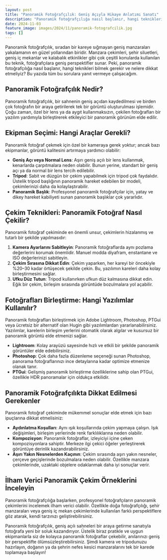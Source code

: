 ```yaml
---
layout: post
title: "Panoramik Fotoğrafçılık: Geniş Açıyla Hikaye Anlatımı Sanatı"
description: "Panoramik fotoğrafçılığa nasıl başlanır, hangi teknikleri bilmek gerekir ve nelere dikkat etmeliyiz?"
date: 2024-11-03
feature_image: images/2024/11/panoramik-fotografcilik.jpg
tags: []
---
```


Panoramik fotoğrafçılık, sıradan bir kareye sığmayan geniş manzaraları yakalamanın en güzel yollarından biridir. Manzara çekimleri, şehir siluetleri, geniş iç mekanlar ve kalabalık etkinlikler gibi çok çeşitli konularda kullanılan bu teknik, fotoğrafçılara geniş perspektifler sunar. Peki, panoramik fotoğrafçılığa nasıl başlanır, hangi teknikleri bilmek gerekir ve nelere dikkat etmeliyiz? Bu yazıda tüm bu sorulara yanıt vermeye çalışacağım.

<!--more-->

## Panoramik Fotoğrafçılık Nedir?

Panoramik fotoğrafçılık, bir sahnenin geniş açıdan kaydedilmesi ve birden çok fotoğrafın bir araya getirilerek tek bir görüntü oluşturulması işlemidir. Çoğu zaman, özel bir lens ya da aygıt kullanmaksızın, çekilen fotoğrafları bir yazılım yardımıyla birleştirerek etkileyici bir panoramik görünüm elde edilir.

## Ekipman Seçimi: Hangi Araçlar Gerekli?

Panoramik fotoğraf çekmek için özel bir kameraya gerek yoktur; ancak bazı ekipmanlar, görüntü kalitesini artırmaya yardımcı olabilir:

- **Geniş Açı veya Normal Lens**: Aşırı geniş açılı bir lens kullanmak, kenarlarda çarpıtmalara neden olabilir. Bunun yerine, standart bir geniş açı ya da normal bir lens tercih edilebilir.
- **Tripod**: Sabit ve düzgün bir çekim yapabilmek için tripod çok faydalıdır. Üstelik tripod başlığının panoramik hareket edebilen bir modeli, çekimlerinizi daha da kolaylaştırabilir.
- **Panoramik Başlık**: Profesyonel panoramik fotoğrafçılar için, yatay ve dikey hareket kabiliyeti sunan panoramik başlıklar çok yararlıdır.

## Çekim Teknikleri: Panoramik Fotoğraf Nasıl Çekilir?

Panoramik fotoğraf çekiminde en önemli unsur, çekimlerin hizalanmış ve tutarlı bir şekilde yapılmasıdır:

1. **Kamera Ayarlarını Sabitleyin**: Panoramik fotoğraflarda aynı pozlama değerlerini korumak önemlidir. Manuel modda diyafram, enstantane ve ISO değerlerinizi sabitleyin.
2. **Çekim Sırasına Dikkat Edin**: Çekim yaparken, her kareyi bir öncekiyle %20–30 kadar örtüşecek şekilde çekin. Bu, yazılımın kareleri daha kolay birleştirmesini sağlar.
3. **Ufku Düz Tutun**: Tripod kullanırken ufkun düz kalmasına dikkat edin. Eğik bir çekim, birleşim sırasında görüntüde bozulmalara yol açabilir.

## Fotoğrafları Birleştirme: Hangi Yazılımlar Kullanılır?

Panoramik fotoğrafları birleştirmek için Adobe Lightroom, Photoshop, PTGui veya ücretsiz bir alternatif olan Hugin gibi yazılımlardan yararlanabilirsiniz. Yazılımlar, karelerin birleşim yerlerini otomatik olarak algılar ve kusursuz bir panoramik görüntü elde etmenizi sağlar.

- **Lightroom**: Kolay arayüzü sayesinde hızlı ve etkili bir şekilde panoramik görüntüler elde edebilirsiniz.
- **Photoshop**: Çok daha fazla düzenleme seçeneği sunan Photoshop, panorama fotoğraflarınızı ince detaylarına kadar optimize etmenize olanak tanır.
- **PTGui**: Gelişmiş panoramik birleştirme özelliklerine sahip olan PTGui, özellikle HDR panoramalar için oldukça etkilidir.

## Panoramik Fotoğrafçılıkta Dikkat Edilmesi Gerekenler

Panoramik fotoğraf çekiminde mükemmel sonuçlar elde etmek için bazı ipuçlarına dikkat etmelisiniz:

- **Aydınlatma Koşulları**: Aynı ışık koşullarında çekim yapmaya çalışın. Işık değişimleri, birleşim yerlerinde renk farklılıklarına neden olabilir.
- **Kompozisyon**: Panoramik fotoğraflar, izleyiciyi içine çeken kompozisyonlara sahiptir. Merkeze ilgi çekici öğeler yerleştirerek görüntüye derinlik kazandırabilirsiniz.
- **Aşırı Yakın Nesnelerden Kaçının**: Çekim sırasında aşırı yakın nesneler, çerçeve geçişlerinde bozulmalara neden olabilir. Özellikle manzara çekimlerinde, uzaktaki objelere odaklanmak daha iyi sonuçlar verir.

## İlham Verici Panoramik Çekim Örneklerini İnceleyin

Panoramik fotoğrafçılığa başlarken, profesyonel fotoğrafçıların panoramik çekimlerini incelemek ilham verici olabilir. Özellikle doğa fotoğrafçılığı, şehir manzaraları veya geniş iç mekan çekimlerinde kullanılan farklı perspektiflere göz atarak, kendi tarzınızı geliştirebilirsiniz.

Panoramik fotoğrafçılık, geniş açılı sahneleri bir araya getirme sanatıyla fotoğrafa yeni bir soluk kazandırıyor. Üstelik biraz pratikle ve uygun ekipmanlarla siz de kolayca panoramik fotoğraflar çekebilir, anılarınızı geniş bir perspektifte ölümsüzleştirebilirsiniz. Şimdi kamera ve tripodunuzu hazırlayın, doğanın ya da şehrin nefes kesici manzaralarını tek bir karede toplamaya başlayın!